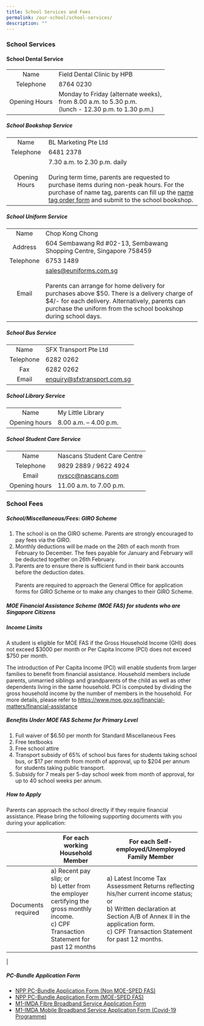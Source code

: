 ```yaml
---
title: School Services and Fees
permalink: /our-school/school-services/
description: ""
---
```

### School Services
#### School Dental Service
| | | 
|:---:|:---| 
| Name | Field Dental Clinic by HPB <br>|
| Telephone | 8764 0230 |
| Opening Hours | Monday to Friday (alternate weeks), <br>from 8.00 a.m. to 5.30 p.m. <br>(lunch - 12.30 p.m. to 1.30 p.m.) |

##### School Bookshop Service
|  |  | 
|:---:|:---| 
| Name | BL Marketing Pte Ltd |
| Telephone | 6481 2378 |
| Opening Hours | 7.30 a.m. to 2.30 p.m. daily<br><br>During term time, parents are requested to purchase items during non-peak hours. For the purchase of name tag, parents can fill up the [name tag order form](/files/nametag%20order.pdf) and submit to the school bookshop. |


##### School Uniform Service 
|   |   | 
|:---:|:---|
| Name | Chop Kong Chong |  
| Address | 604 Sembawang Rd #02-13, Sembawang Shopping Centre, Singapore 758459 |
| Telephone | 6753 1489
|Email |  sales@euniforms.com.sg <br><br> Parents can arrange for home delivery for purchases above $50. There is a delivery charge of $4/- for each delivery. Alternatively, parents can purchase the uniform from the school bookshop during school days.|
 
##### School Bus Service
|   |   | 
|:---:|:---|
| Name | SFX Transport Pte Ltd |
| Telephone | 6282 0262 |
| Fax | 6282 0262 |
|Email | enquiry@sfxtransport.com.sg |


##### School Library Service
|   |   | 
|:---:|:---|
| Name | My Little Library |
| Opening hours |  8.00 a.m. – 4.00 p.m. |



##### School Student Care Service
|   |   | 
|:---:|:---|
| Name | Nascans Student Care Centre |
| Telephone | 9829 2889 / 9622 4924 |
| Email | nvscc@nascans.com |
| Opening hours | 11.00 a.m. to 7.00 p.m. |



### School Fees 
##### School/Miscellaneous/Fees: GIRO Scheme
1. The school is on the GIRO scheme. Parents are strongly encouraged to pay fees via the GIRO. 
2. Monthly deductions will be made on the 26th of each month from February to December. The fees payable for January and February will be deducted together on 26th February.   
3. Parents are to ensure there is sufficient fund in their bank accounts before the deduction dates. <br><br>
Parents are required to approach the General Office for application forms for GIRO Scheme or to make any changes to their GIRO Scheme.

##### MOE Financial Assistance Scheme (MOE FAS) for students who are Singapore Citizens
##### Income Limits

A student is eligible for MOE FAS if the Gross Household Income (GHI) does not exceed $3000 per month or Per Capita Income (PCI) does not exceed $750 per month.

The introduction of Per Capita Income (PCI) will enable students from larger families to benefit from financial assistance. Household members include parents, unmarried siblings and grandparents of the child as well as other dependents living in the same household. PCI is computed by dividing the gross household income by the number of members in the household. For more details, please refer to https://www.moe.gov.sg/financial-matters/financial-assistance

##### Benefits Under MOE FAS Scheme for Primary Level
1. Full waiver of $6.50 per month for Standard Miscellaneous Fees 
2. Free textbooks
3. Free school attire 
4. Transport subsidy of 65% of school bus fares for students taking school bus, or $17 per month from month of approval, up to $204 per annum for students taking public transport. 
5. Subsidy for 7 meals per 5-day school week from month of approval, for up to 40 school weeks per annum. 

##### How to Apply

Parents can approach the school directly if they require financial assistance.
Please bring the following supporting documents with you during your application:

|  | For each working Household Member | For each Self-employed/Unemployed Family Member |
|:---:|---|---|
| Documents required | a) Recent pay slip; or <br> b) Letter from the employer certifying the gross monthly income. <br> c) CPF Transaction Statement for past 12 months  | a) Latest Income Tax Assessment Returns reflecting his/her current income status; or <br> b) Written declaration at Section A/B of Annex II in the application form. <br> c) CPF Transaction Statement for past 12 months. |
|

##### PC-Bundle Application Form
* [NPP PC-Bundle Application Form (Non MOE-SPED FAS)](/files/NPP%20PC-Bundle%20Application%20Form%20(Non%20MOE-SPED%20FAS).pdf)
* [NPP PC-Bundle Application Form (MOE-SPED FAS)](/files/NPP%20PC-Bundle%20Application%20Form%20(MOE-SPED%20FAS).pdf)
* [M1-IMDA Fibre Broadband Service Application Form](/files/M1-IMDA%20Fibre%20Broadband%20Service%20Application%20Form.pdf)
* [M1-IMDA Mobile Broadband Service Application Form (Covid-19 Programme)](/files/M1-IMDA%20Mobile%20Broadband%20Service%20Application%20Form%20(Covid-19%20Programme).pdf)